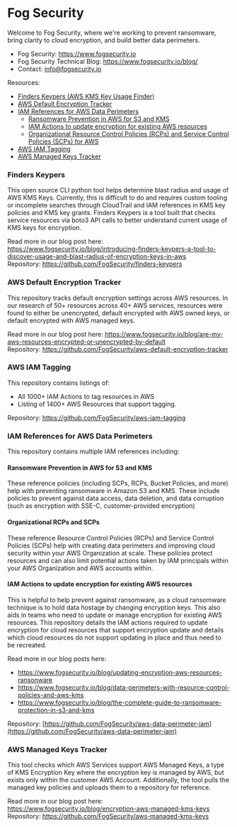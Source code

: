 # Fog Security

Welcome to Fog Security, where we're working to prevent ransomware, bring clarity to cloud encryption, and build better data perimeters.

- Fog Security: https://www.fogsecurity.io
- Fog Security Technical Blog: https://www.fogsecurity.io/blog/
- Contact: info@fogsecurity.io

Resources:

- [Finders Keypers (AWS KMS Key Usage Finder)](#finders-keypers)
- [AWS Default Encryption Tracker](#aws-default-encryption-tracker)
- [IAM References for AWS Data Perimeters](#iam-references-for-aws-data-perimeters)
  - [Ransomware Prevention in AWS for S3 and KMS](#ransomware-prevention-in-aws-for-s3-and-kms)
  - [IAM Actions to update encryption for existing AWS resources](#iam-actions-to-update-encryption-for-existing-aws-resources)
  - [Organizational Resource Control Policies (RCPs) and Service Control Policies (SCPs) for AWS](#organizational-RCPs-and-SCPs)
- [AWS IAM Tagging](#aws-iam-tagging)
- [AWS Managed Keys Tracker](#AWS-Managed-Keys-Tracker)



### Finders Keypers

This open source CLI python tool helps determine blast radius and usage of AWS KMS Keys.  Currently, this is difficult to do and requires custom tooling or incomplete searches through CloudTrail and IAM references in KMS key policies and KMS key grants.  Finders Keypers is a tool built that checks service resources via boto3 API calls to better understand current usage of KMS keys for encryption.

Read more in our blog post here: https://www.fogsecurity.io/blog/introducing-finders-keypers-a-tool-to-discover-usage-and-blast-radius-of-encryption-keys-in-aws \
Repository: https://github.com/FogSecurity/finders-keypers


### AWS Default Encryption Tracker

This repository tracks default encryption settings across AWS resources.  In our research of 50+ resources across 40+ AWS services, resources were found to either be unencrypted, default encrypted with AWS owned keys, or default encrypted with AWS managed keys.  

Read more in our blog post here: https://www.fogsecurity.io/blog/are-my-aws-resources-encrypted-or-unencrypted-by-default \
Repository: https://github.com/FogSecurity/aws-default-encryption-tracker

### AWS IAM Tagging

This repository contains listings of:
* All 1000+ IAM Actions to tag resources in AWS
* Listing of 1400+ AWS Resources that support tagging.

Repository: https://github.com/FogSecurity/aws-iam-tagging

### IAM References for AWS Data Perimeters

This repository contains multiple IAM references including:

#### Ransomware Prevention in AWS for S3 and KMS
These reference policies (including SCPs, RCPs, Bucket Policies, and more) help with preventing ransomware in Amazon S3 and KMS.  These include policies to prevent against data access, data deletion, and data corruption (such as encryption with SSE-C, customer-provided encryption)

#### Organizational RCPs and SCPs
These reference Resource Control Policies (RCPs) and Service Control Policies (SCPs) help with creating data perimeters and improving cloud security within your AWS Organization at scale.  These policies protect resources and can also limit potential actions taken by IAM principals within your AWS Organization and AWS accounts within.
  
#### IAM Actions to update encryption for existing AWS resources
This is helpful to help prevent against ransomware, as a cloud ransomware technique is to hold data hostage by changing encryption keys.  This also aids in teams who need to update or manage encryption for existing AWS resources.  This repository details the IAM actions required to update encryption for cloud resources that support encryption update and details which cloud resources do not support updating in place and thus need to be recreated.

Read more in our blog posts here: 
* https://www.fogsecurity.io/blog/updating-encryption-aws-resources-ransonware 
* https://www.fogsecurity.io/blog/data-perimeters-with-resource-control-policies-and-aws-kms
* https://www.fogsecurity.io/blog/the-complete-guide-to-ransomware-protection-in-s3-and-kms

Repository: [https://github.com/FogSecurity/aws-data-perimeter-iam](https://github.com/FogSecurity/aws-data-perimeter-iam)

### AWS Managed Keys Tracker

This tool checks which AWS Services support AWS Managed Keys, a type of KMS Encryption Key where the encryption key is managed by AWS, but exists only within the customer AWS Account.  Additionally, the tool pulls the managed key policies and uploads them to a repository for reference.

Read more in our blog post here: https://www.fogsecurity.io/blog/encryption-aws-managed-kms-keys \
Repository: https://github.com/FogSecurity/aws-managed-kms-keys

